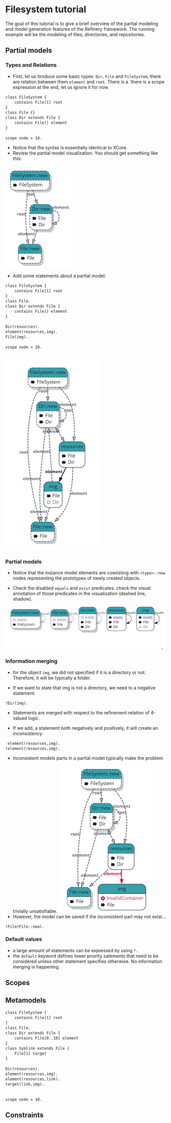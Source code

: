# Filesystem tutorial

The goal of this tutorial is to give a brief overview of the partial modeling and model generation features of the Refinery framework. The running example will be the modeling of files, directories, and repositories.

## Partial models

### Types and Relations

- First, let us itroduce some basic types: `Dir`,  `File` and `FileSystem`, there are relation between them `element` and `root`. There is a `there is a scope expression at the end, let us ignore it for now.

```
class FileSystem {
    contains File[1] root
}
class File {}
class Dir extends File {
    contains File[] element
}

scope node = 10.
```

- Notice that the syntax is essentially identical to XCore.
- Review the partial model visualization. You should get something like this:
  
![alt text](https://github.com/graphs4value/refinery-tutorials/blob/main/filesystem/fig1.png)

- Add some statements about a partial model:

```
class FileSystem {
    contains File[1] root
}
class File.
class Dir extends File {
    contains File[] element
}

Dir(resources).
element(resources,img).
File(img).

scope node = 10.
```

![alt text](https://github.com/graphs4value/refinery-tutorials/blob/main/filesystem/fig2.png)

### Partial models
- Notice that the instance model elements are coexisting with ```<type>::new``` nodes representing the prototypes of newly created objects.

- Check the disabled `equals` and `exist` predicates. check the visual annotation of those predicates in the visualization (dashed line, shadow).

![alt text](https://github.com/graphs4value/refinery-tutorials/blob/main/filesystem/fig3.png)

### Information merging

- for the object `img`, we did not specified if it is a directory or not. Therefore, it will be typically a folder.

- If we want to state that img is not a directory, we need to a negative statement:
```
!Dir(img).
```
- Statements are merged with respect to the refinement relation of 4-valued logic.
  
- If we add, a statement both negatively and positively, it will create an inconsistency:

```
 element(resources,img).
!element(resources,img).
```

- Inconsistent models parts in a partial model typically make the problem trivially unsatisfiable.
![alt text](https://github.com/graphs4value/refinery-tutorials/blob/main/filesystem/fig4.png)
- However, the model can be saved if the inconsistent part may not exist...

```
!File(File::new).
```

### Default values

- a large amount of statements can be expressed by using ```*```.
- the ```default``` keyword defines lower priority satements that need to be considered unless other statement specifies otherwise. No information merging is happening. 

## Scopes

## Metamodels

```
class FileSystem {
    contains File[1] root
}
class File.
class Dir extends File {
    contains File[0..10] element
}
class Symlink extends File {
    File[1] target
}

Dir(resources).
element(resources,img).
element(resources,link).
target(link,img).


scope node = 10.
```

## Constraints
